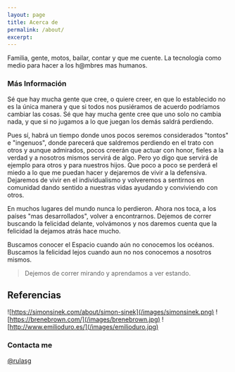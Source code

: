 ```yaml
---
layout: page
title: Acerca de
permalink: /about/
excerpt: 
---
```


Familia, gente, motos, bailar, contar y que me cuente. La tecnología como medio para hacer a los h@mbres mas humanos.

### Más Información

Sé que hay mucha gente que cree, o quiere creer, en que lo establecido no es la única manera y que si todos nos pusiéramos de acuerdo podríamos cambiar las cosas. Sé que hay mucha gente cree que uno solo no cambia nada, y que si no jugamos a lo que juegan los demás saldrá perdiendo.

Pues sí, habrá un tiempo donde unos pocos seremos considerados "tontos" e "ingenuos", donde parecerá que saldremos perdiendo en el trato con otros y  aunque admirados, pocos creerán que actuar con honor, fieles a la verdad y a nosotros mismos servirá de algo.
Pero yo digo que servirá de ejemplo para otros y para nuestros hijos. Que poco a poco se perderá el miedo a lo que me puedan hacer y dejaremos de vivir a la defensiva. Dejaremos de vivir en el individualismo y volveremos a sentirnos en comunidad dando sentido a nuestras vidas ayudando y conviviendo con otros.

En muchos lugares del mundo nunca lo perdieron. Ahora nos toca, a los países "mas desarrollados", volver a encontrarnos. 
Dejemos de correr buscando la felicidad delante, volvámonos y nos daremos cuenta que la felicidad la dejamos atrás hace mucho.

Buscamos conocer el Espacio cuando aún no conocemos los océanos. Buscamos la felicidad lejos cuando aun no nos conocemos a nosotros mismos.

> Dejemos de correr mirando y aprendamos a ver estando.

## Referencias

<!-- ![https://simonsinek.com/about/simon-sinek](images/simonsinek.png) -->


![https://simonsinek.com/about/simon-sinek](/images/simonsinek.png)
![https://brenebrown.com/](/images/brenebrown.jpg)
![http://www.emilioduro.es/](/images/emilioduro.jpg)
  


### Contacta me

[@rulasg](https://twitter.com/rulasg)